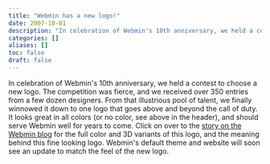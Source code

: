 ```yaml
---
title: "Webmin has a new logo!"
date: 2007-10-01
description: "In celebration of Webmin's 10th anniversary, we held a contest to choose a new logo. The..."
categories: []
aliases: []
toc: false
draft: false
---
```

In celebration of Webmin's 10th anniversary, we held a contest to choose a new logo. The competition was fierce, and we received over 350 entries from a few dozen designers. From that illustrious pool of talent, we finally winnowed it down to one logo that goes above and beyond the call of duty. It looks great in all colors (or no color, see above in the header), and should serve Webmin well for years to come. Click on over to the [story on the Webmin blog][1] for the full color and 3D variants of this logo, and the meaning behind this fine looking logo. Webmin's default theme and website will soon see an update to match the feel of the new logo.

  [1]: http://inthebox.webmin.com/the-new-face-of-webmin
